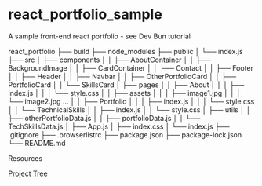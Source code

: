 # react_portfolio_sample
A sample front-end react portfolio - see Dev Bun tutorial 


react_portfolio
├── build
├── node_modules
├── public
│   └── index.js
├── src
│   ├── components
│   │   ├── AboutContainer
│   │   ├── BackgroundImage
│   │   ├── CardContainer
│   │   ├── Contact
│   │   ├── Footer
│   │   ├── Header
│   │   ├── Navbar
│   │   ├── OtherPortfolioCard
│   │   ├── PortfolioCard
│   │   └── SkillsCard
│   ├── pages
│   │   ├── About
│   │   │   ├── index.js
│   │   │   └── style.css
│   │   ├── assets
│   │   │   ├── image1.jpg
│   │   │   └── image2.jpg ...
│   │   ├── Portfolio
│   │   │   ├── index.js
│   │   │   └── style.css
│   │   └── TechnicalSkills
│   │       ├── index.js
│   │       └── style.css
│   ├── utils
│   │   ├── otherPortfolioData.js
│   │   ├── portfolioData.js
│   │   └── TechSkillsData.js
│   ├── App.js
│   ├── index.css
│   └── index.js
├── .gitignore
├── .browserlistrc
├── package.json
├── package-lock.json
└── README.md


Resources 

[Project Tree](https://tree.nathanfriend.io/?s=(%27optiVs!(%27fancy!true~fullPathG~trailingSlashG~rootDotG)~X(%27X%27react_p50build0node_modules0public0*870srczcompVentYQBackgroundIm96KQCVtact6FootW6HeadW6Navbar6OthWP5K6P5K6JKzp9Y4qassetsLim91.jpgLim92.jpg%20...6P54qTechnicalJ43utils6othWP5U6p5U6TechJUzApp7z8.cssz870.gitignore0.browsWlistrcZ7VZ-lock7V0README.md%27)~vWsiV!%271%27)*%20%200%5Cnq*-%204L87Lstyle.css05ortfolio60q7.js8index9ageG!falseJSkillsKCardL0*qQCVtainW6UData7VonWerXsource!Ys6AboutZ0pack9q*3z03%01zqZYXWVUQLKJG98765430*)
